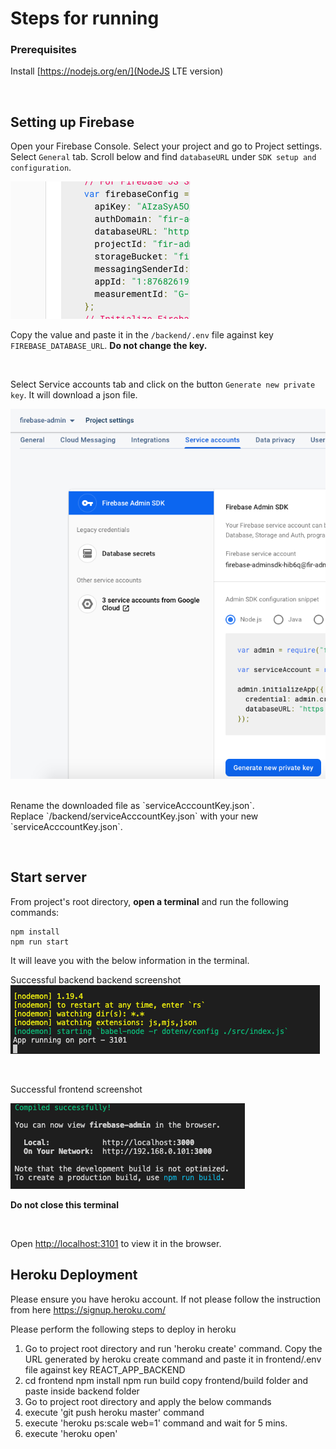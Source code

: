 # Steps for running

### Prerequisites

Install [https://nodejs.org/en/](NodeJS LTE version)

<p>&nbsp;</p>

## Setting up Firebase

Open your Firebase Console. Select your project and go to Project settings.
<br />
Select `General` tab. Scroll below and find `databaseURL` under `SDK setup and configuration`.

![alt text](./firebase-database-url.png)

Copy the value and paste it in the `/backend/.env` file against key `FIREBASE_DATABASE_URL`. **Do not change the key.**

<p>&nbsp;</p>

Select Service accounts tab and click on the button `Generate new private key`. It will download a json file.

![alt text](./firebase-service-account.png)

<br />
Rename the downloaded file as `serviceAcccountKey.json`.
<br />
Replace `/backend/serviceAcccountKey.json` with your new `serviceAcccountKey.json`.

<p>&nbsp;</p>

## Start server

From project's root directory, **open a terminal** and run the following commands:

```
npm install
npm run start
```

It will leave you with the below information in the terminal.

Successful backend backend screenshot
<br />
![alt text](./backend-serve-success.png)

<br />

Successful frontend screenshot
<br />

![alt text](./frontend-serve-success.png)

**Do not close this terminal**

<p>&nbsp;</p>

Open [http://localhost:3101](http://localhost:3101) to view it in the browser.


## Heroku Deployment
Please ensure you have heroku account. If not please follow the instruction from here
https://signup.heroku.com/

Please perform the following steps to deploy in heroku
1. Go to project root directory and run 'heroku create' command.
Copy the URL generated by heroku create command and paste it in frontend/.env file against key REACT_APP_BACKEND
2. cd frontend
npm install
npm run build
copy frontend/build folder and paste inside backend folder
3. Go to project root directory and apply the below commands
4. execute 'git push heroku master' command
5. execute 'heroku ps:scale web=1' command and wait for 5 mins.
6. execute 'heroku open'
